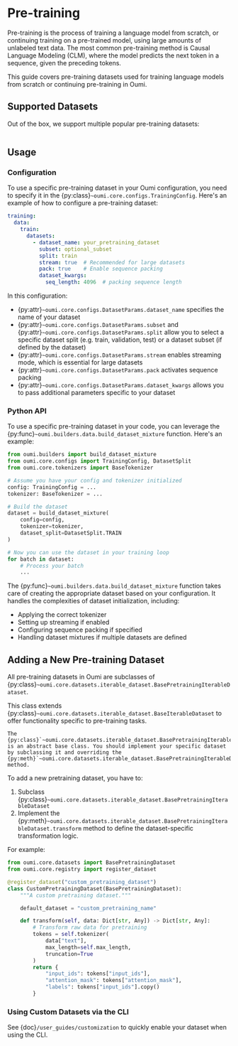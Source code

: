 # Pre-training

Pre-training is the process of training a language model from scratch, or continuing training on a pre-trained model, using large amounts of unlabeled text data. The most common pre-training method is Causal Language Modeling (CLM), where the model predicts the next token in a sequence, given the preceding tokens.

This guide covers pre-training datasets used for training language models from scratch or continuing pre-training in Oumi.

## Supported Datasets

Out of the box, we support multiple popular pre-training datasets:

```{include} /api/summary/pretraining_datasets.md
```

## Usage

### Configuration

To use a specific pre-training dataset in your Oumi configuration, you need to specify it in the {py:class}`~oumi.core.configs.TrainingConfig`. Here's an example of how to configure a pre-training dataset:

```yaml
training:
  data:
    train:
      datasets:
        - dataset_name: your_pretraining_dataset
          subset: optional_subset
          split: train
          stream: true  # Recommended for large datasets
          pack: true    # Enable sequence packing
          dataset_kwargs:
            seq_length: 4096  # packing sequence length
```

In this configuration:

- {py:attr}`~oumi.core.configs.DatasetParams.dataset_name` specifies the name of your dataset
- {py:attr}`~oumi.core.configs.DatasetParams.subset` and {py:attr}`~oumi.core.configs.DatasetParams.split` allow you to select a specific dataset split (e.g. train, validation, test) or a dataset subset (if defined by the dataset)
- {py:attr}`~oumi.core.configs.DatasetParams.stream` enables streaming mode, which is essential for large datasets
- {py:attr}`~oumi.core.configs.DatasetParams.pack` activates sequence packing
- {py:attr}`~oumi.core.configs.DatasetParams.dataset_kwargs` allows you to pass additional parameters specific to your dataset


### Python API

To use a specific pre-training dataset in your code, you can leverage the {py:func}`~oumi.builders.data.build_dataset_mixture` function. Here's an example:

```python
from oumi.builders import build_dataset_mixture
from oumi.core.configs import TrainingConfig, DatasetSplit
from oumi.core.tokenizers import BaseTokenizer

# Assume you have your config and tokenizer initialized
config: TrainingConfig = ...
tokenizer: BaseTokenizer = ...

# Build the dataset
dataset = build_dataset_mixture(
    config=config,
    tokenizer=tokenizer,
    dataset_split=DatasetSplit.TRAIN
)

# Now you can use the dataset in your training loop
for batch in dataset:
    # Process your batch
    ...
```

The {py:func}`~oumi.builders.data.build_dataset_mixture` function takes care of creating the appropriate dataset based on your configuration. It handles the complexities of dataset initialization, including:

- Applying the correct tokenizer
- Setting up streaming if enabled
- Configuring sequence packing if specified
- Handling dataset mixtures if multiple datasets are defined

## Adding a New Pre-training Dataset

All pre-training datasets in Oumi are subclasses of {py:class}`~oumi.core.datasets.iterable_dataset.BasePretrainingIterableDataset`.

This class extends {py:class}`~oumi.core.datasets.iterable_dataset.BaseIterableDataset` to offer functionality specific to pre-training tasks.

```{note}
The {py:class}`~oumi.core.datasets.iterable_dataset.BasePretrainingIterableDataset` is an abstract base class. You should implement your specific dataset by subclassing it and overriding the {py:meth}`~oumi.core.datasets.iterable_dataset.BasePretrainingIterableDataset.transform` method.
```

To add a new pretraining dataset, you have to:

1. Subclass {py:class}`~oumi.core.datasets.iterable_dataset.BasePretrainingIterableDataset`
2. Implement the {py:meth}`~oumi.core.datasets.iterable_dataset.BasePretrainingIterableDataset.transform` method to define the dataset-specific transformation logic.

For example:

```python
from oumi.core.datasets import BasePretrainingDataset
from oumi.core.registry import register_dataset

@register_dataset("custom_pretraining_dataset")
class CustomPretrainingDataset(BasePretrainingDataset):
    """A custom pretraining dataset."""

    default_dataset = "custom_pretraining_name"

    def transform(self, data: Dict[str, Any]) -> Dict[str, Any]:
        # Transform raw data for pretraining
        tokens = self.tokenizer(
            data["text"],
            max_length=self.max_length,
            truncation=True
        )
        return {
            "input_ids": tokens["input_ids"],
            "attention_mask": tokens["attention_mask"],
            "labels": tokens["input_ids"].copy()
        }
```

### Using Custom Datasets via the CLI

See {doc}`/user_guides/customization` to quickly enable your dataset when using the CLI.
